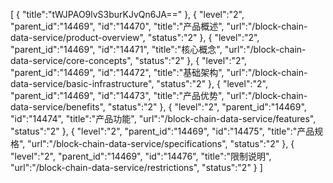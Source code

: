 [
	{
		"title":"tWJPAO9lvS3burKJvQn6JA=="
	},
	{
		"level":"2",
		"parent_id":"14469",
		"id":"14470",
		"title":"产品概述",
		"url":"/block-chain-data-service/product-overview",
		"status":"2"
	},
	{
		"level":"2",
		"parent_id":"14469",
		"id":"14471",
		"title":"核心概念",
		"url":"/block-chain-data-service/core-concepts",
		"status":"2"
	},
	{
		"level":"2",
		"parent_id":"14469",
		"id":"14472",
		"title":"基础架构",
		"url":"/block-chain-data-service/basic-infrastructure",
		"status":"2"
	},
	{
		"level":"2",
		"parent_id":"14469",
		"id":"14473",
		"title":"产品优势",
		"url":"/block-chain-data-service/benefits",
		"status":"2"
	},
	{
		"level":"2",
		"parent_id":"14469",
		"id":"14474",
		"title":"产品功能",
		"url":"/block-chain-data-service/features",
		"status":"2"
	},
	{
		"level":"2",
		"parent_id":"14469",
		"id":"14475",
		"title":"产品规格",
		"url":"/block-chain-data-service/specifications",
		"status":"2"
	},
	{
		"level":"2",
		"parent_id":"14469",
		"id":"14476",
		"title":"限制说明",
		"url":"/block-chain-data-service/restrictions",
		"status":"2"
	}
]